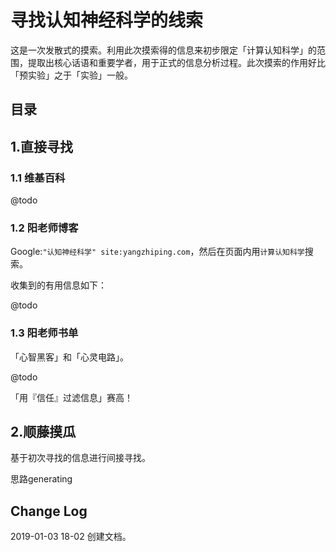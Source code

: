 # 寻找认知神经科学的线索

这是一次发散式的摸索。利用此次摸索得的信息来初步限定「计算认知科学」的范围，提取出核心话语和重要学者，用于正式的信息分析过程。此次摸索的作用好比「预实验」之于「实验」一般。

## 目录



## 1.直接寻找

### 1.1 维基百科

@todo

### 1.2 阳老师博客

Google:`"认知神经科学" site:yangzhiping.com`，然后在页面内用`计算认知科学`搜索。  

收集到的有用信息如下：  

@todo

### 1.3 阳老师书单

「心智黑客」和「心灵电路」。

@todo

「用『信任』过滤信息」赛高！

## 2.顺藤摸瓜

基于初次寻找的信息进行间接寻找。

思路generating

## Change Log

2019-01-03 18-02 创建文档。  